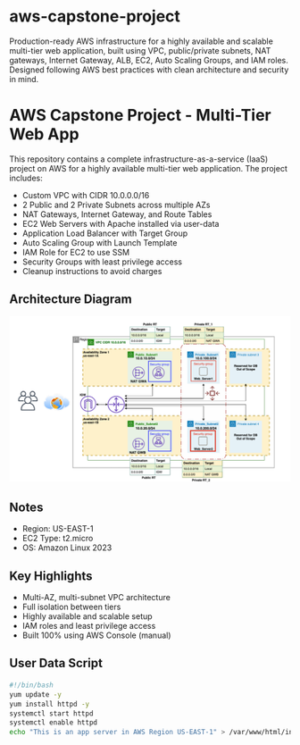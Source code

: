 # aws-capstone-project
Production-ready AWS infrastructure for a highly available and scalable multi-tier web application, built using VPC, public/private subnets, NAT gateways, Internet Gateway, ALB, EC2, Auto Scaling Groups, and IAM roles. Designed following AWS best practices with clean architecture and security in mind.

# AWS Capstone Project - Multi-Tier Web App

This repository contains a complete infrastructure-as-a-service (IaaS) project on AWS for a highly available multi-tier web application. The project includes:

- Custom VPC with CIDR 10.0.0.0/16
- 2 Public and 2 Private Subnets across multiple AZs
- NAT Gateways, Internet Gateway, and Route Tables
- EC2 Web Servers with Apache installed via user-data
- Application Load Balancer with Target Group
- Auto Scaling Group with Launch Template
- IAM Role for EC2 to use SSM
- Security Groups with least privilege access
- Cleanup instructions to avoid charges

## Architecture Diagram

![architecture](architecture.png)


## Notes
- Region: US-EAST-1
- EC2 Type: t2.micro
- OS: Amazon Linux 2023

## Key Highlights

- Multi-AZ, multi-subnet VPC architecture
- Full isolation between tiers
- Highly available and scalable setup
- IAM roles and least privilege access
- Built 100% using AWS Console (manual)

## User Data Script

```bash
#!/bin/bash
yum update -y
yum install httpd -y
systemctl start httpd
systemctl enable httpd
echo "This is an app server in AWS Region US-EAST-1" > /var/www/html/index.html
